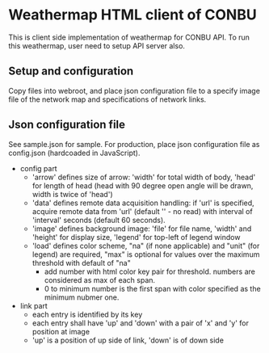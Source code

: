 Weathermap HTML client of CONBU
===============================

This is client side implementation of weathermap for CONBU API. 
To run this weathermap, user need to setup API server also.

Setup and configuration
-----------------------

Copy files into webroot, and place json configuration file to a specify image 
file of the network map and specifications of network links.

Json configuration file
-----------------------

See sample.json for sample. For production, place json configuration file as 
config.json (hardcoaded in JavaScript).

* config part
  * 'arrow' defines size of arrow: 'width' for total width of body, 'head' for length of head (head with 90 degree open angle will be drawn, width is twice of 'head')
  * 'data' defines remote data acquisition handling: if 'url' is specified, acquire remote data from 'url' (default '' - no read) with interval of 'interval' seconds (default 60 seconds).
  * 'image' defines background image: 'file' for file name, 'width' and 'height' for display size, 'legend' for top-left of legend window
  * 'load' defines color scheme, "na" (if none applicable) and "unit" (for legend) are required, "max" is optional for values over the maximum threshold with default of "na"
    * add number with html color key pair for threshold. numbers are considered as max of each span.
    * 0 to minimum number is the first span with color specified as the minimum nubmer one.
* link part
  * each entry is identified by its key
  * each entry shall have 'up' and 'down' with a pair of 'x' and 'y' for position at image
  * 'up' is a position of up side of link, 'down' is of down side

